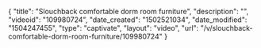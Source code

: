 {
    "title": "Slouchback comfortable dorm room furniture",
    "description": "",
    "videoid": "109980724",
    "date_created": "1502521034",
    "date_modified": "1504247455",
    "type": "captivate",
    "layout": "video",
    "url": "\/v\/slouchback-comfortable-dorm-room-furniture\/109980724"
}